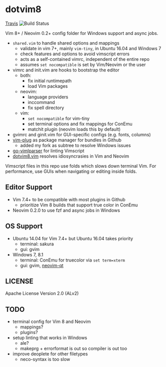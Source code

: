 # dotvim8

[Travis] ![Build Status][Travis-Status]

Vim 8+ / Neovim 0.2+ config folder for Windows support and async jobs.

- `shared.vim` to handle shared options and mappings
    - validate in vim 7+, mainly `vim-tiny`, in Ubuntu 16.04 and Windows 7
    - check features and options to avoid vimscript errors
    - acts as a self-contained vimrc, independent of the entire repo
    - assumes `set nocompatible` is set by Vim/Neovim or the user
- vimrc and init.vim are hooks to bootstrap the editor
    - both:
        - fix initial runtimepath
        - load Vim packages
    - neovim:
        - language providers
        - inccommand
        - fix spell directory
    - vim:
        - `set nocompatible` for vim-tiny
        - set terminal options and fix mappings for ConEmu
        - matchit plugin (neovim loads this by default)
- gvimrc and ginit.vim for GUI-specific configs (e.g. fonts, columns)
- [vim-plug] as package manager for bundles in Github
    - added my fork as subtree to resolve Windows issues
- [go-vimlparser] for linting Vimscript
- [dotvim8.vim] resolves idiosyncrasies in Vim and Neovim

Vimscript files in this repo use folds which slows down terminal Vim.
For performance, use GUIs when navigating or editing inside folds.

## Editor Support

- Vim 7.4+ to be compatible with most plugins in Github
    - prioritize Vim 8 builds that support true color in ConEmu
- Neovim 0.2.0 to use fzf and async jobs in Windows

## OS Support

- Ubuntu 14.04 for Vim 7.4+ but Ubuntu 16.04 takes priority
    - terminal: sakura
    - gui: gvim
- Windows 7, 8.1
    - terminal: ConEmu for truecolor via `set term=xterm`
    - gui: gvim, [neovim-qt]

## LICENSE

Apache License Version 2.0 (ALv2)

## TODO
- terminal config for Vim 8 and Neovim
  - mappings?
  - plugins?
- setup linting that works in Windows
  - ale?
  - makeprg + errorformat is out so compiler is out too
- improve deoplete for other filetypes
  - neco-syntax is too slow

[Travis]: https://travis-ci.org/janlazo/dotvim8
[Travis-Status]: https://travis-ci.org/janlazo/dotvim8.svg?branch=master
[vim-plug]: https://github.com/junegunn/vim-plug
[go-vimlparser]: https://github.com/haya14busa/go-vimlparser
[neovim-qt]: https://github.com/equalsraf/neovim-qt
[janlazo/dotvim]: https://github.com/janlazo/dotvim
[dotvim8.vim]: https://github.com/janlazo/dotvim8/blob/master/autoload/dotvim8.vim
